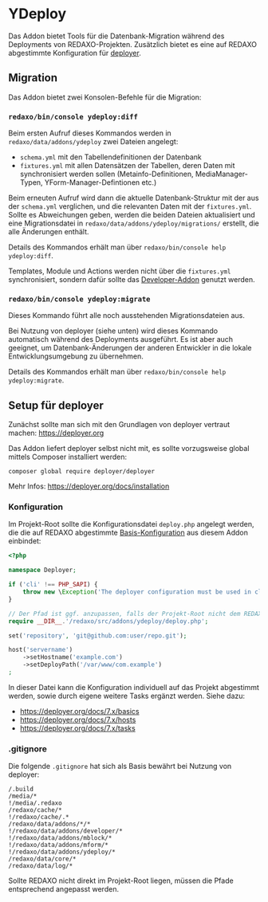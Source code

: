 YDeploy
=======

Das Addon bietet Tools für die Datenbank-Migration während des Deployments von REDAXO-Projekten.
 Zusätzlich bietet es eine auf REDAXO abgestimmte Konfiguration für [deployer](https://deployer.org).

Migration
---------

Das Addon bietet zwei Konsolen-Befehle für die Migration:

### `redaxo/bin/console ydeploy:diff`

Beim ersten Aufruf dieses Kommandos werden in `redaxo/data/addons/ydeploy` zwei Dateien angelegt:

* `schema.yml` mit den Tabellendefinitionen der Datenbank
* `fixtures.yml` mit allen Datensätzen der Tabellen, deren Daten mit synchronisiert werden sollen (Metainfo-Definitionen, MediaManager-Typen, YForm-Manager-Defintionen etc.)

Beim erneuten Aufruf wird dann die aktuelle Datenbank-Struktur mit der aus der `schema.yml` verglichen, und die relevanten Daten mit der `fixtures.yml`. Sollte es Abweichungen geben, werden die beiden Dateien aktualisiert und eine Migrationsdatei in `redaxo/data/addons/ydeploy/migrations/` erstellt, die alle Änderungen enthält.

Details des Kommandos erhält man über `redaxo/bin/console help ydeploy:diff`.

Templates, Module und Actions werden nicht über die `fixtures.yml` synchronisiert, sondern dafür sollte das [Developer-Addon](https://github.com/FriendsOfREDAXO/developer) genutzt werden.

### `redaxo/bin/console ydeploy:migrate`

Dieses Kommando führt alle noch ausstehenden Migrationsdateien aus.

Bei Nutzung von deployer (siehe unten) wird dieses Kommando automatisch während des Deployments ausgeführt.
Es ist aber auch geeignet, um Datenbank-Änderungen der anderen Entwickler in die lokale Entwicklungsumgebung zu übernehmen.

Details des Kommandos erhält man über `redaxo/bin/console help ydeploy:migrate`.

Setup für deployer
------------------

Zunächst sollte man sich mit den Grundlagen von deployer vertraut machen: https://deployer.org

Das Addon liefert deployer selbst nicht mit, es sollte vorzugsweise global mittels Composer installiert werden:

```
composer global require deployer/deployer
```

Mehr Infos: https://deployer.org/docs/installation

### Konfiguration

Im Projekt-Root sollte die Konfigurationsdatei `deploy.php`  angelegt werden, die die auf REDAXO abgestimmte 
[Basis-Konfiguration](https://github.com/yakamara/ydeploy/blob/master/deploy.php) aus diesem Addon einbindet:

```php
<?php

namespace Deployer;

if ('cli' !== PHP_SAPI) {
    throw new \Exception('The deployer configuration must be used in cli.');
}

// Der Pfad ist ggf. anzupassen, falls der Projekt-Root nicht dem REDAXO-Root entspricht
require __DIR__.'/redaxo/src/addons/ydeploy/deploy.php';

set('repository', 'git@github.com:user/repo.git');

host('servername')
    ->setHostname('example.com')
    ->setDeployPath('/var/www/com.example')
;
```

In dieser Datei kann die Konfiguration individuell auf das Projekt abgestimmt werden, sowie durch eigene weitere Tasks
ergänzt werden.
Siehe dazu: 
* https://deployer.org/docs/7.x/basics
* https://deployer.org/docs/7.x/hosts
* https://deployer.org/docs/7.x/tasks

### .gitignore

Die folgende `.gitignore` hat sich als Basis bewährt bei Nutzung von deployer:

```
/.build
/media/*
!/media/.redaxo
/redaxo/cache/*
!/redaxo/cache/.*
/redaxo/data/addons/*/*
!/redaxo/data/addons/developer/*
!/redaxo/data/addons/mblock/*
!/redaxo/data/addons/mform/*
!/redaxo/data/addons/ydeploy/*
/redaxo/data/core/*
/redaxo/data/log/*
```

Sollte REDAXO nicht direkt im Projekt-Root liegen, müssen die Pfade entsprechend angepasst werden.
